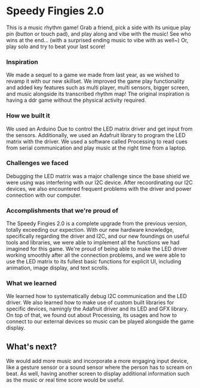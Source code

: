 # Speedy Fingies 2.0

This is a music rhythm game! Grab a friend, pick a side with its unique play pin (button or touch pad), and play along and vibe with the music! See who wins at the end... (with a surprised ending music to vibe with as well~) Or, play solo and try to beat your last score!

### Inspiration
We made a sequel to a game we made from last year, as we wished to revamp it with our new skillset. We improved the game play functionality and added key features such as multi player, multi sensors, bigger screen, and music alongside its transcribed rhythm map! The original inspiration is having a ddr game without the physical activity required.

### How we built it
We used an Arduino Due to control the LED matrix driver and get input from the sensors. Additionally, we used an Adafruit library to program the LED matrix with the driver. We used a software called Processing to read cues from serial communication and play music at the right time from a laptop.

### Challenges we faced
Debugging the LED matrix was a major challenge since the base shield we were using was interfering with our I2C device. After recoordinating our I2C devices, we also encountered frequent problems with the driver and power connection with our computer.

### Accomplishments that we're proud of
The Speedy Fingies 2.0 is a complete upgrade from the previous version, totally exceeding our expection. With our new hardware knowledge, specifically regarding the driver and I2C, and our new foundings on useful tools and libraries, we were able to implement all the functions we had imagined for this game. We're proud of being able to make the LED driver working smoothly after all the connection problems, and we were able to use the LED matrix to its fullest basic functions for explicit UI, including animation, image display, and text scrolls.

### What we learned
We learned how to systematically debug I2C communication and the LED driver. We also learned how to make use of custom built libraries for specific devices, namingly the Adafruit driver and its LED and GFX library. On top of that, we found out about Processing, its usages and how to connect to our external devices so music can be played alongside the game display.

## What's next?
We would add more music and incorporate a more engaging input device, like a gesture sensor or a sound sensor where the person has to scream on beat. As well, having another screen to display additional information such as the music or real time score would be useful.
